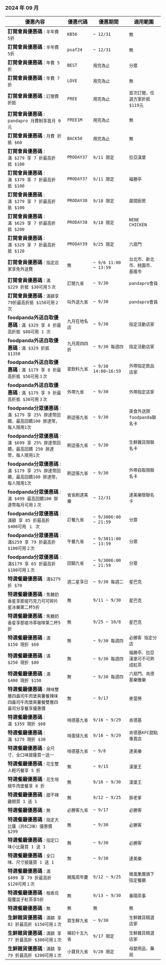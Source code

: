 
###  2024 年 09 月
| 優惠內容 | 優惠代碼 | 優惠期間 | 適用範圍 |
| --- | --- | --- | --- |
|**訂閱會員優惠碼** : ```半年費 5折```|```KB56```|```~ 12/31```|```無```|
|**訂閱會員優惠碼** : ```半年費 5折```|```psaf24```|```~ 12/31```|```無```|
|**訂閱會員優惠碼** : ```年費 5折```|```BEST```|```用完為止```|```分眾```|
|**訂閱會員優惠碼** : ```年費 7折```|```LOVE```|```用完為止```|```無```|
|**訂閱會員優惠碼** : ```訂閱費 折抵```|```FREE```|```用完為止```|```首次訂閱，任選方案折抵$119元```|
|**訂閱會員優惠碼** : ```pandapro 月費制享首月 0 元```|```FREE1M```|```用完為止```|```無```|
|**訂閱會員優惠碼** : ```月費 折抵 $60```|```BACK50```|```用完為止```|```無```|
|**訂閱會員優惠碼** : ```滿 $279 享 7 折最高折抵 $100```|```PRODAY37```|```9/11 限定```|```拉亞漢堡```|
|**訂閱會員優惠碼** : ```滿 $379 享 7 折最高折抵 $100```|```PRODAY37```|```9/11 限定```|```福勝亭```|
|**訂閱會員優惠碼** : ```滿 $279 享 7 折最高折抵 $100```|```PRODAY38```|```9/18 限定```|```晨間廚房```|
|**訂閱會員優惠碼** : ```滿 $629 享 7 折最高折抵 $200```|```PRODAY38```|```9/18 限定```|```NENE CHICKEN```|
|**訂閱會員優惠碼** : ```滿 $329 享 7 折最高折抵 $120```|```PRODAY39```|```9/25 限定```|```六扇門```|
|**訂閱會員優惠碼** : ```指定店家享免外送費```|```無```|```~ 9/6 11:00 ~ 13:59```|```台北市、新北市、桃園市、基隆市```|
|**訂閱會員優惠碼** : ```滿 $229 折抵 $30可用５次```|```訂閱九省```|```~ 9/30```|```pandapro會員```|
|**訂閱會員優惠碼** : ```滿額享 79折最高折抵 $150可用２次```|```叫外送九省```|```~ 9/30```|```pandapro會員```|
|**foodpanda外送自取優惠碼** : ```滿 $329 享 8 折最高折抵 $80可用 1 次```|```九月在地名店```|```~ 9/30```|```指定活動店家```|
|**foodpanda外送自取優惠碼** : ```滿 $329 折抵 $1350```|```九月周四四折```|```~ 9/30 每週四```|```指定活動店家```|
|**foodpanda外送自取優惠碼** : ```滿 $179 享 8 折最高折抵 $50可用３次```|```拿飲料九省```|```~ 9/30 14:00~16:59```|```外帶指定飲品店家```|
|**foodpanda外送自取優惠碼** : ```滿 $179 享 9 折最高折抵 $30可用３次```|```外帶九省```|```~ 9/30```|```外帶指定店家```|
|**foodpanda分眾優惠碼** : ```滿 $279 享 25% 胖達幣回饋，最高回饋100 胖達幣，每人限用1次```|```刷這張九省```|```~ 9/30```|```美食外送限foodpanda聯名卡```|
|**foodpanda分眾優惠碼** : ```滿 $699 享 25% 胖達幣回饋，最高回饋 250 胖達幣，每人限用1次```|```刷這張九省```|```~ 9/30```|```生鮮雜貨限聯名卡```|
|**foodpanda分眾優惠碼** : ```滿 $179 享 25% 胖達幣回饋，最高回饋100 胖達幣，每人限用1次```|```刷這張九省```|```~ 9/30```|```外帶自取限聯名卡```|
|**foodpanda分眾優惠碼** : ```滿 $499 最高回饋100 胖達幣每月可用１次```|```省省刷達美樂```|```~ 12/31```|```達美樂限聯名卡```|
|**foodpanda分眾優惠碼** : ```滿額 享 85 折最高折 $400可用 １ 次```|```訂餐九省```|```~ 9/3006:00 ~ 21:59```|```分眾```|
|**foodpanda分眾優惠碼** : ```滿$259 享 79 折最高折 $100可用２次```|```午餐九省```|```~ 9/3011:00 ~ 13:59```|```分眾```|
|**foodpanda分眾優惠碼** : ```滿$179 享 65 折最高折 $100可用１次```|```回鍋九省```|```~ 9/3006:00 ~ 21:59```|```分眾```|
|**特選餐廳優惠碼** : ```滿$279 折 $70```|```週二星享日```|```~ 9/30 每週二```|```星巴克```|
|**特選餐廳優惠碼** : ```焦糖奶香星享那堤巧克力可可碎片星冰樂第二杯5折```|```無```|```9/11 ~ 9/30```|```星巴克```|
|**特選餐廳優惠碼** : ```焦糖奶香星享那堤冷萃咖啡第二杯5折```|```無```|```9/25 ~ 10/8```|```星巴克```|
|**特選餐廳優惠碼** : ```滿 $150 現折 $60```|```無```|```~ 9/30 每週四```|```必勝客 指定分店```|
|**特選餐廳優惠碼** : ```滿 $250 現折 $80```|```無```|```~ 9/30 每週四```|```福勝亭、拉亞漢堡可不可熟成紅茶```|
|**特選餐廳優惠碼** : ```滿 $400 現折 $150```|```無```|```~ 9/30 每週四```|```六扇門、肯德基樂雅樂```|
|**特選餐廳優惠碼** : ```辣味雙層四盎司牛肉堡爽薯餐辣味四盎司牛肉堡爽薯餐雙層四盎司分享餐享優惠價```|```無```|```~ 9/17```|```麥當勞```|
|**特選餐廳優惠碼** : ```滿 $359 現折 $60```|```啃德基九省```|```9/16 ~ 9/29```|```肯德基```|
|**特選餐廳優惠碼** : ```滿 $279 現折 $30```|```啃蛋撻九省```|```9/16 ~ 9/29```|```肯德基KFC甜點專賣店```|
|**特選餐廳優惠碼** : ```全尺寸、全口味披薩買一送一```|```啃德基九省```|```~ 9/8```|```達美樂```|
|**特選餐廳優惠碼** : ```花生雙人輕巧餐享 5 折```|```無```|```~ 9/15```|```漢堡王```|
|**特選餐廳優惠碼** : ```花生培根牛肉堡餐享 8 折```|```無```|```9/16 ~ 9/30```|```漢堡王```|
|**特選餐廳優惠碼** : ```甜不辣雞翅買 1 送 1```|```無```|```9/12 ~ 9/25```|```胖老爹```|
|**特選餐廳優惠碼** : ```無```|```必勝客九省```|```~ 9/17```|```必勝客```|
|**特選餐廳優惠碼** : ```指定大比薩（共6口味）優惠價 $299```|```無```|```~ 9/30```|```必勝客```|
|**特選餐廳優惠碼** : ```指定口味小比薩買 1 送 1```|```無```|```~ 9/30```|```必勝客```|
|**特選餐廳優惠碼** : ```全口味、尺寸披薩買 1 送 1```|```無```|```~ 9/30```|```達美樂```|
|**特選餐廳優惠碼** : ```滿 $499 享 79 折最高折 $120可用１次```|```微風周年慶```|```9/12 ~ 9/25```|```微風集團旗下指定餐廳```|
|**特選餐廳優惠碼** : ```柚香烏龍覆盆子紅茶享5折```|```無```|```9/13 ~ 9/30```|```春陽茶事```|
|**特選餐廳優惠碼** : ```無```|```無```|```無```|```無```|
|**生鮮雜貨優惠碼** : ```滿額 享 82 折最高折 $150可用１次```|```買生鮮九省```|```~ 9/30```|```生鮮雜貨精選店家```|
|**生鮮雜貨優惠碼** : ```滿額 享 77 折最高折 $300可用１次```|```補初十五九省```|```9/17 限定```|```生鮮雜貨精選店家```|
|**生鮮雜貨優惠碼** : ```滿額 享 79 折最高折 $200可用１次```|```小寶貝九省```|```9/20 限定```|```母嬰用品、藥局```|
